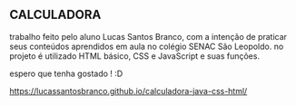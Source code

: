 CALCULADORA
-------------------
trabalho feito pelo aluno Lucas Santos Branco, com a intenção de praticar seus conteúdos aprendidos em aula no colégio SENAC São Leopoldo.
no projeto é utilizado HTML básico, CSS e JavaScript e suas funções.

espero que tenha gostado ! :D

https://lucassantosbranco.github.io/calculadora-java-css-html/
